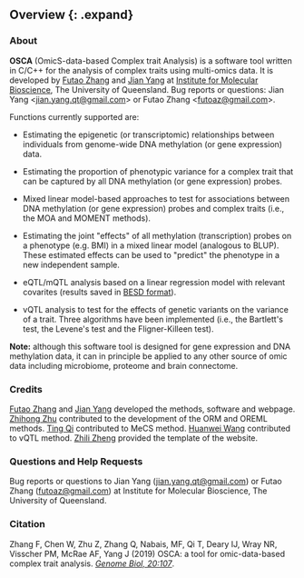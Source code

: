 ## Overview {: .expand}

### About

**OSCA** (OmicS-data-based Complex trait Analysis) is a software tool written in C/C++ for the analysis of complex traits using multi-omics data. It is developed by [Futao Zhang](https://scholar.google.com/citations?user=lXCr6p4AAAAJ&hl=en&oi=ao) and [Jian Yang](http://researchers.uq.edu.au/researcher/2713) at [Institute for Molecular Bioscience](https://imb.uq.edu.au/), The University of Queensland. Bug reports or questions: Jian Yang <<jian.yang.qt@gmail.com>\> or Futao Zhang <<futoaz@gmail.com>\>.

Functions currently supported are:

-   Estimating the epigenetic (or transcriptomic) relationships between individuals from genome-wide DNA methylation (or gene expression) data.

-   Estimating the proportion of phenotypic variance for a complex trait that can be captured by all DNA methylation (or gene expression) probes.

-   Mixed linear model-based approaches to test for associations between DNA methylation (or gene expression) probes and complex traits (i.e., the MOA and MOMENT methods).

-   Estimating the joint "effects" of all methylation (transcription) probes on a phenotype (e.g. BMI) in a mixed linear model (analogous to BLUP). These estimated effects can be used to "predict" the phenotype in a new independent sample.

-   eQTL/mQTL analysis based on a linear regression model with relevant covarites (results saved in [BESD format](#BESDformat)).

-   vQTL analysis to test for the effects of genetic variants on the variance of a trait. Three algorithms have been implemented (i.e., the Bartlett's test, the Levene's test and the Fligner-Killeen test).

**Note:** although this software tool is designed for gene expression and DNA methylation data, it can in principle be applied to any other source of omic data including microbiome, proteome and brain connectome.


### Credits 

[Futao Zhang](https://scholar.google.com/citations?user=lXCr6p4AAAAJ&hl=en&oi=ao) and [Jian Yang](http://researchers.uq.edu.au/researcher/2713) developed the methods, software and webpage. [Zhihong Zhu](http://researchers.uq.edu.au/researcher/3051) contributed to the development of the ORM and OREML methods. [Ting Qi](http://researchers.uq.edu.au/researcher/15871) contributed to MeCS method. [Huanwei Wang](mailto:huanwei.wang@imb.uq.edu.au) contributed to vQTL method. [Zhili Zheng](mailto:zhili.zheng@imb.uq.edu.au) provided the template of the website.


### Questions and Help Requests 
Bug reports or questions to Jian Yang (<jian.yang.qt@gmail.com>)  or Futao Zhang (<futoaz@gmail.com>) at
Institute for Molecular Bioscience, The University of Queensland.


### Citation 

Zhang F, Chen W, Zhu Z, Zhang Q, Nabais, MF, Qi T, Deary IJ, Wray NR, Visscher PM, McRae AF, Yang J (2019) OSCA: a tool for omic-data-based complex trait analysis. [*Genome Biol, 20:107*](https://genomebiology.biomedcentral.com/articles/10.1186/s13059-019-1718-z).

